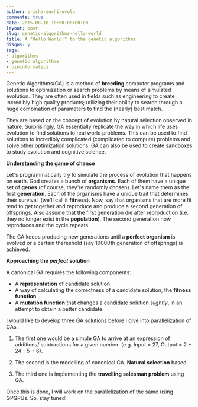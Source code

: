 ```yaml
---
author: sricharanchiruvolu
comments: true
date: 2015-08-10 10:00:00+00:00
layout: post
slug: genetic-algorithms-hello-world
title: A "Hello World!" to the genetic algorithms
disqus: y
tags:
- algorithms
- genetic algorithms
- bioinformatics
---
```


Genetic Algorithms(GA) is a method of __breeding__ computer programs and solutions to optimization or search problems by means of simulated evolution. They are often used in fields such as engineering to create incredibly high quality products; utilizing their ability to search through a huge combination of parameters to find the (nearly) best match.

They are based on the concept of evolution by natural selection observed in nature. Surprisingly, GA essentially replicate the way in which life uses evolution to find solutions to real world problems. This can be used to find solutions to incredibly complicated (complicated to compute) problems and solve other optimization solutions. GA can also be used to create sandboxes to study evolution and cognitive science.

__Understanding the game of chance__

Let's programmatically try to simulate the process of evolution that happens on earth. God creates a bunch of __organisms__. Each of them have a unique set of __genes__ (of course, they're randomly chosen). Let's name them as  the first __generation__. Each of the organisms have a unique trait that determines their survival, (we'll call it __fitness__). Now, say that organisms that are more fit tend to get together and reproduce and produce a second generation of offsprings. Also assume that the first generation die after reproduction (i.e. they no longer exist in the __population__). The second generation now reproduces and the cycle repeats.

The GA keeps producing new generations until a __perfect organism__ is evolved or a certain thereshold (say 10000th generation of offsprings) is achieved.

__Approaching the _perfect_ solution__ 

A canonical GA requires the following components:

- A __representation__ of candidate solution
- A way of calculating the correctness of a candidate solution, the __fitness function__.
- A __mutation function__ that changes a candidate solution _slightly_, in an attempt to obtain a better candidate.


I would like to develop three GA solutions before I dive into parallelization of GAs.

1. The first one would be a simple GA to arrive at an expression of additions/ subtractions for a given number. (e.g. Input = 27, Output = 2 + 24 - 5 + 6).

2. The second is the modelling of canonical GA. __Natural selection__ based.

3. The third one is implementing the __travelling salesman problem__ using GA. 

Once this is done, I will work on the parallelization of the same using GPGPUs. So, stay tuned!